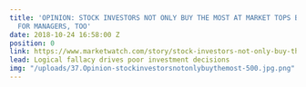 ```yaml
---
title: 'OPINION: STOCK INVESTORS NOT ONLY BUY THE MOST AT MARKET TOPS BUT PAY MORE
  FOR MANAGERS, TOO'
date: 2018-10-24 16:58:00 Z
position: 0
link: https://www.marketwatch.com/story/stock-investors-not-only-buy-the-most-at-market-tops-they-pay-more-too-2018-09-27
lead: Logical fallacy drives poor investment decisions
img: "/uploads/37.Opinion-stockinvestorsnotonlybuythemost-500.jpg.png"
---
```


